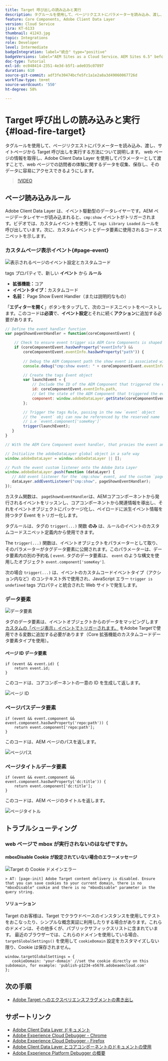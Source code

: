```yaml
---
title: Target 呼び出しの読み込みと実行
description: タグルールを使用して、ページリクエストにパラメーターを読み込み、渡し、サイトページから Target 呼び出しを実行する方法について説明します。
feature: Core Components, Adobe Client Data Layer
version: Cloud Service
jira: KT-6133
thumbnail: 41243.jpg
topic: Integrations
role: Developer
level: Intermediate
badgeIntegration: label="統合" type="positive"
badgeVersions: label="AEM Sites as a Cloud Service、AEM Sites 6.5" before-title="false"
doc-type: Tutorial
exl-id: ec048414-2351-4e3d-b5f1-ade035c07897
duration: 610
source-git-commit: adf3fe30474bcfe5fc1a1e2a8a3d49060067726d
workflow-type: tm+mt
source-wordcount: '550'
ht-degree: 58%

---
```


# Target 呼び出しの読み込みと実行 {#load-fire-target}

タグルールを使用して、ページリクエストにパラメーターを読み込み、渡し、サイトページから Target 呼び出しを実行する方法について説明します。 web ページの情報を取得し、Adobe Client Data Layer を使用してパラメーターとして渡すことで、web ページでの訪問者の体験に関するデータを収集、保存し、そのデータに容易にアクセスできるようにします。

>[!VIDEO](https://video.tv.adobe.com/v/41243?quality=12&learn=on)

## ページ読み込みルール

Adobe Client Data Layer は、イベント駆動型のデータレイヤーです。AEM ページデータレイヤーが読み込まれると、`cmp:show` イベントがトリガーされます。ビデオでは、カスタムイベントを使用して `tags Library Loaded` ルールを呼び出しています。次に、カスタムイベントとデータ要素に使用されるコードスニペットを示します。

### カスタムページ表示イベント{#page-event}

![表示されるページのイベント設定とカスタムコード](assets/load-and-fire-target-call.png)

tags プロパティで、新しい **イベント** から **ルール**

+ __拡張機能：__&#x200B;コア
+ __イベントタイプ：__&#x200B;カスタムコード
+ __名前：__ Page Show Event Handler（または説明的なもの）

「__エディターを開く__」ボタンをタップして、次のコードスニペットをペーストします。このコードは&#x200B;__必須__&#x200B;で、__イベント設定__&#x200B;とそれに続く&#x200B;__アクション__&#x200B;に追加する必要があります。

```javascript
// Define the event handler function
var pageShownEventHandler = function(coreComponentEvent) {

    // Check to ensure event trigger via AEM Core Components is shaped correctly
    if (coreComponentEvent.hasOwnProperty("eventInfo") && 
        coreComponentEvent.eventInfo.hasOwnProperty("path")) {
    
        // Debug the AEM Component path the show event is associated with
        console.debug("cmp:show event: " + coreComponentEvent.eventInfo.path);

        // Create the tags Event object
        var launchEvent = {
            // Include the ID of the AEM Component that triggered the event
            id: coreComponentEvent.eventInfo.path,
            // Get the state of the AEM Component that triggered the event           
            component: window.adobeDataLayer.getState(coreComponentEvent.eventInfo.path)
        };

        // Trigger the tags Rule, passing in the new `event` object
        // the `event` obj can now be referenced by the reserved name `event` by other tags data elements
        // i.e `event.component['someKey']`
        trigger(launchEvent);
   }
}

// With the AEM Core Component event handler, that proxies the event and relevant information to Data Collection, defined above...

// Initialize the adobeDataLayer global object in a safe way
window.adobeDataLayer = window.adobeDataLayer || [];

// Push the event custom listener onto the Adobe Data Layer
window.adobeDataLayer.push(function (dataLayer) {
   // Add event listener for the `cmp:show` event, and the custom `pageShownEventHandler` function as the callback
   dataLayer.addEventListener("cmp:show", pageShownEventHandler);
});
```

カスタム関数は、 `pageShownEventHandler`は、AEMコアコンポーネントから発行されるイベントをリッスンし、コアコンポーネントから関連情報を導出し、それをイベントオブジェクトにパッケージ化し、ペイロードに派生イベント情報を持つタグ Event をトリガー化します。

タグルールは、タグの `trigger(...)` 関数 __のみ__ は、ルールのイベントのカスタムコードスニペット定義内から使用できます。

The `trigger(...)` 関数は、イベントオブジェクトをパラメーターとして取り、そのパラメーターがタグデータ要素に公開されます。このパラメーターは、データ要素内の別の予約名 ( `event`. タグのデータ要素は、 `event` のような構文を使用したオブジェクト `event.component['someKey']`.

次の場合 `trigger(...)` は、イベントのカスタムコードイベントタイプ（アクション内など）のコンテキスト外で使用され、JavaScript エラー `trigger is undefined` tags プロパティと統合された Web サイトで発生します。


### データ要素

![データ要素](assets/data-elements.png)

タグのデータ要素は、イベントオブジェクトからのデータをマッピングします [カスタムの「ページ表示」イベントでトリガーされます。](#page-event) をAdobe Targetで使用できる変数に追加する必要があります（Core 拡張機能のカスタムコードデータ要素タイプを使用）。

#### ページ ID データ要素

```
if (event && event.id) {
    return event.id;
}
```

このコードは、コアコンポーネントの一意の ID を生成して返します。

![ページ ID](assets/pageid.png)

### ページパスデータ要素

```
if (event && event.component && event.component.hasOwnProperty('repo:path')) {
    return event.component['repo:path'];
}
```

このコードは、AEM ページのパスを返します。

![ページパス](assets/pagepath.png)

### ページタイトルデータ要素

```
if (event && event.component && event.component.hasOwnProperty('dc:title')) {
    return event.component['dc:title'];
}
```

このコードは、AEM ページのタイトルを返します。

![ページタイトル](assets/pagetitle.png)

## トラブルシューティング

### web ページで mbox が実行されないのはなぜですか。

#### mboxDisable Cookie が設定されていない場合のエラーメッセージ

![Target の Cookie ドメインエラー](assets/target-cookie-error.png)

```
> AT: [page-init] Adobe Target content delivery is disabled. Ensure that you can save cookies to your current domain, there is no "mboxDisable" cookie and there is no "mboxDisable" parameter in the query string.
```

#### ソリューション

Target のお客様は、Target でクラウドベースのインスタンスを使用してテストをおこなったり、シンプルな概念実証に利用したりする場合があります。これらのドメインは、その他多くが、パブリックサフィックスリストに含まれています。
最近のブラウザーでは、これらのドメインを使用している場合、`targetGlobalSettings()` を使用して `cookieDomain` 設定をカスタマイズしない限り、Cookie は保存されません。

```
window.targetGlobalSettings = {  
   cookieDomain: 'your-domain' //set the cookie directly on this subdomain, for example: 'publish-p1234-e5678.adobeaemcloud.com'
};
```

## 次の手順

+ [Adobe Target へのエクスペリエンスフラグメントの書き出し](./export-experience-fragment-target.md)

## サポートリンク

+ [Adobe Client Data Layer ドキュメント](https://github.com/adobe/adobe-client-data-layer/wiki)
+ [Adobe Experience Cloud Debugger - Chrome](https://chrome.google.com/webstore/detail/adobe-experience-platform/bfnnokhpnncpkdmbokanobigaccjkpob)
+ [Adobe Experience Cloud Debugger - Firefox](https://addons.mozilla.org/en-US/firefox/addon/adobe-experience-platform-dbg/)
+ [Adobe Client Data Layer とコアコンポーネントのドキュメントの使用](https://experienceleague.adobe.com/docs/experience-manager-core-components/using/developing/data-layer/overview.html?lang=ja)
+ [Adobe Experience Platform Debugger の概要](https://experienceleague.adobe.com/docs/platform-learn/data-collection/debugger/overview.html?lang=ja)
